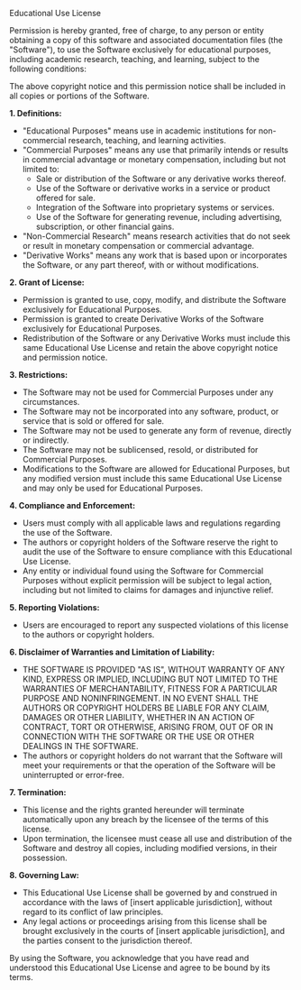 Educational Use License

Permission is hereby granted, free of charge, to any person or entity obtaining a copy
of this software and associated documentation files (the "Software"), to use
the Software exclusively for educational purposes, including academic research,
teaching, and learning, subject to the following conditions:

The above copyright notice and this permission notice shall be included in all
copies or portions of the Software.

**1. Definitions:**
   - "Educational Purposes" means use in academic institutions for non-commercial research, teaching, and learning activities.
   - "Commercial Purposes" means any use that primarily intends or results in commercial advantage or monetary compensation, including but not limited to:
     - Sale or distribution of the Software or any derivative works thereof.
     - Use of the Software or derivative works in a service or product offered for sale.
     - Integration of the Software into proprietary systems or services.
     - Use of the Software for generating revenue, including advertising, subscription, or other financial gains.
   - "Non-Commercial Research" means research activities that do not seek or result in monetary compensation or commercial advantage.
   - "Derivative Works" means any work that is based upon or incorporates the Software, or any part thereof, with or without modifications.

**2. Grant of License:**
   - Permission is granted to use, copy, modify, and distribute the Software exclusively for Educational Purposes.
   - Permission is granted to create Derivative Works of the Software exclusively for Educational Purposes.
   - Redistribution of the Software or any Derivative Works must include this same Educational Use License and retain the above copyright notice and permission notice.

**3. Restrictions:**
   - The Software may not be used for Commercial Purposes under any circumstances.
   - The Software may not be incorporated into any software, product, or service that is sold or offered for sale.
   - The Software may not be used to generate any form of revenue, directly or indirectly.
   - The Software may not be sublicensed, resold, or distributed for Commercial Purposes.
   - Modifications to the Software are allowed for Educational Purposes, but any modified version must include this same Educational Use License and may only be used for Educational Purposes.

**4. Compliance and Enforcement:**
   - Users must comply with all applicable laws and regulations regarding the use of the Software.
   - The authors or copyright holders of the Software reserve the right to audit the use of the Software to ensure compliance with this Educational Use License.
   - Any entity or individual found using the Software for Commercial Purposes without explicit permission will be subject to legal action, including but not limited to claims for damages and injunctive relief.

**5. Reporting Violations:**
   - Users are encouraged to report any suspected violations of this license to the authors or copyright holders.

**6. Disclaimer of Warranties and Limitation of Liability:**
   - THE SOFTWARE IS PROVIDED "AS IS", WITHOUT WARRANTY OF ANY KIND, EXPRESS OR IMPLIED, INCLUDING BUT NOT LIMITED TO THE WARRANTIES OF MERCHANTABILITY, FITNESS FOR A PARTICULAR PURPOSE AND NONINFRINGEMENT. IN NO EVENT SHALL THE AUTHORS OR COPYRIGHT HOLDERS BE LIABLE FOR ANY CLAIM, DAMAGES OR OTHER LIABILITY, WHETHER IN AN ACTION OF CONTRACT, TORT OR OTHERWISE, ARISING FROM, OUT OF OR IN CONNECTION WITH THE SOFTWARE OR THE USE OR OTHER DEALINGS IN THE SOFTWARE.
   - The authors or copyright holders do not warrant that the Software will meet your requirements or that the operation of the Software will be uninterrupted or error-free.

**7. Termination:**
   - This license and the rights granted hereunder will terminate automatically upon any breach by the licensee of the terms of this license.
   - Upon termination, the licensee must cease all use and distribution of the Software and destroy all copies, including modified versions, in their possession.

**8. Governing Law:**
   - This Educational Use License shall be governed by and construed in accordance with the laws of [insert applicable jurisdiction], without regard to its conflict of law principles.
   - Any legal actions or proceedings arising from this license shall be brought exclusively in the courts of [insert applicable jurisdiction], and the parties consent to the jurisdiction thereof.

By using the Software, you acknowledge that you have read and understood this Educational Use License and agree to be bound by its terms.
